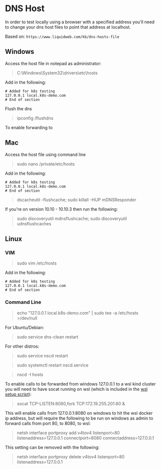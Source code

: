 # DNS Host

In order to test locally using a browser with a specified address you'll need to change your dns host files to point that address at localhost.

Based on: `https://www.liquidweb.com/kb/dns-hosts-file`

## Windows

Access the host file in notepad as administrator:

> C:\Windows\System32\drivers\etc\hosts

Add in the following:

``` text
# Added for k8s testing
127.0.0.1 local.k8s-demo.com
# End of section
```

Flush the dns

> ipconfig /flushdns

To enable forwarding to 

## Mac

Access the host file using command line

> sudo nano /private/etc/hosts

Add in the following:

```
# Added for k8s testing
127.0.0.1 local.k8s-demo.com
# End of section
```

> dscacheutil -flushcache; sudo killall -HUP mDNSResponder

If you're on version 10.10 - 10.10.3 then run the following:

> sudo discoveryutil mdnsflushcache; sudo discoveryutil udnsflushcaches

## Linux

### VIM

> sudo vim /etc/hosts

Add in the following:

```
# Added for k8s testing
127.0.0.1 local.k8s-demo.com
# End of section
```

### Command Line

> echo "127.0.0.1 local.k8s-demo.com" | sudo tee -a /etc/hosts >/dev/null

For Ubuntu/Debian:

> sudo service dns-clean restart

For other distros:

> sudo service nscd restart 

> sudo systemctl restart nscd.service

> nscd -I hosts

To enable calls to be forwarded from windows 127.0.0.1 to a wsl kind cluster you will need to have socat running on wsl (which is included in the [wsl setup script](setup/wsl-setup.sh)):

> socat TCP-LISTEN:8080,fork TCP:172.19.255.201:80 &

This will enable calls from 127.0.0.1:8080 on windows to hit the wsl docker ip address, but will require the following to be run on windows as admin to forward calls from port 80, to 8080, to wsl:

> netsh interface portproxy add v4tov4 listenport=80 listenaddress=127.0.0.1 connectport=8080 connectaddress=127.0.0.1

This setting can be removed with the following:

> netsh interface portproxy delete v4tov4 listenport=80 listenaddress=127.0.0.1